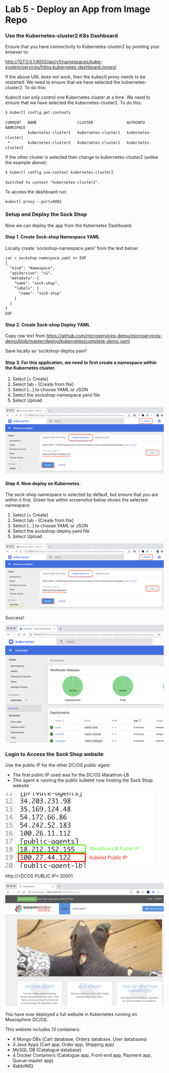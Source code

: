 # Lab 5 - Deploy an App from Image Repo

### Use the Kubernetes-cluster2 K8s Dashboard

Ensure that you have connectivity to Kubernetes-cluster2 by pointing your browser to:

http://127.0.0.1:8002/api/v1/namespaces/kube-system/services/https:kubernetes-dashboard:/proxy/

If the above URL does not work, then the kubectl proxy needs to be restarted.  We need to ensure that we have selected the kubernetes-cluster2.  To do this:

Kubectl can only control one Kubernetes cluster at a time.  We need to ensure that we have selected the kubernetes-cluster2.  To do this:

```
$ kubectl config get-contexts

CURRENT   NAME                  CLUSTER               AUTHINFO              NAMESPACE
          kubernetes-cluster1   kubernetes-cluster1   kubernetes-cluster1
 *        kubernetes-cluster2   kubernetes-cluster2   kubernetes-cluster2
```

If the other cluster is selected then change to kubernetes-cluster2 (unlike the example above):
```
$ kubectl config use-context kubernetes-cluster2

Switched to context "kubernetes-cluster2".
```


To access the dashboard run:
```
kubectl proxy --port=8002
```

### Setup and Deploy the Sock Shop

Now we can deploy the app from the Kubernetes Dashboard. 

#### Step 1. Create Sock-shop Namespace YAML

Locally create 'sockshop-namespace.yaml' from the text below:

```
cat > sockshop-namespace.yaml << EOF
{
  "kind": "Namespace",
  "apiVersion": "v1",
  "metadata": {
    "name": "sock-shop",
    "labels": {
      "name": "sock-shop"
    }
  }
}
EOF
```

#### Step 2. Create Sock-shop Deploy YAML

Copy raw text from https://github.com/microservices-demo/microservices-demo/blob/master/deploy/kubernetes/complete-demo.yaml

Save locally as 'sockshop-deploy.yaml'

#### Step 3. For this application, we need to first create a namespace within the Kubernetes cluster.

1. Select [+ Create] 
2. Select tab - [Create from file]
3. Select [...] to choose YAML or JSON
4. Select the sockshop-namespace.yaml file
5. Select Upload

![Sockshop Namespace](https://github.com/jdyver/dcos-k8s-days-labs/blob/master/screenshots/lab5a_sockshop-namespace.png)

#### Step 4. Now deploy on Kubernetes.

The sock-shop namespace is selected by default, but ensure that you are within it first.  Green line within screenshot below shows the selected namespace.

1. Select [+ Create] 
2. Select tab - [Create from file]
3. Select [...] to choose YAML or JSON
4. Select the sockshop-deploy.yaml file
5. Select Upload

![Sockshop Deploy](https://github.com/jdyver/dcos-k8s-days-labs/blob/master/screenshots/lab5b_sockshop-deploy.png)

Success!

![Sockshop Success](https://github.com/jdyver/dcos-k8s-days-labs/blob/master/screenshots/lab5c_successful-deployment.png)

### Login to Access the Sock Shop website

Use the public IP for the other DC/OS public agent 
- The first public IP used was for the DC/OS Marathon-LB
- This agent is running the public kubelet now hosting the Sock Shop website

![Public-IP](https://github.com/jdyver/dcos-k8s-days-labs/blob/master/screenshots/lab5e_Public-IP-B.png)

http://\<DCOS PUBLIC IP\>:30001

![Sockshop Page](https://github.com/jdyver/dcos-k8s-days-labs/blob/master/screenshots/lab5d_sockshop-pageB.png)

You have now deployed a full website in Kubernetes running on Mesosphere DC/OS.

This website includes 13 containers:
- 4 Mongo DBs (Cart database, Orders database, User databases)
- 3 Java Apps (Cart app, Order app, Shipping app)
- MySQL DB (Catalogue database)
- 4 Docker Containers (Catalogue app, Front-end app, Payment app, Queue-master app)
- RabbitMQ


